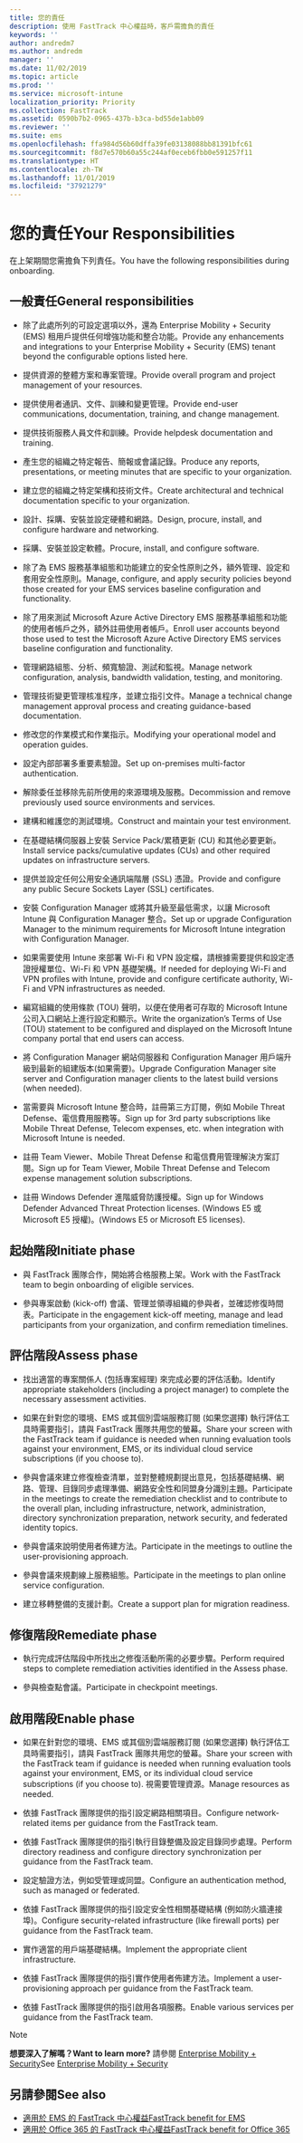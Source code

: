 ```yaml
---
title: 您的責任
description: 使用 FastTrack 中心權益時，客戶需擔負的責任
keywords: ''
author: andredm7
ms.author: andredm
manager: ''
ms.date: 11/02/2019
ms.topic: article
ms.prod: ''
ms.service: microsoft-intune
localization_priority: Priority
ms.collection: FastTrack
ms.assetid: 0590b7b2-0965-437b-b3ca-bd55de1abb09
ms.reviewer: ''
ms.suite: ems
ms.openlocfilehash: ffa984d56b60dffa39fe03138088bb81391bfc61
ms.sourcegitcommit: f8d7e570b60a55c244af0eceb6fbb0e591257f11
ms.translationtype: HT
ms.contentlocale: zh-TW
ms.lasthandoff: 11/01/2019
ms.locfileid: "37921279"
---
```

# <a name="your-responsibilities"></a><span data-ttu-id="91ff5-103">您的責任</span><span class="sxs-lookup"><span data-stu-id="91ff5-103">Your Responsibilities</span></span>

<span data-ttu-id="91ff5-104">在上架期間您需擔負下列責任。</span><span class="sxs-lookup"><span data-stu-id="91ff5-104">You have the following responsibilities during onboarding.</span></span>

## <a name="general-responsibilities"></a><span data-ttu-id="91ff5-105">一般責任</span><span class="sxs-lookup"><span data-stu-id="91ff5-105">General responsibilities</span></span>

-   <span data-ttu-id="91ff5-106">除了此處所列的可設定選項以外，還為 Enterprise Mobility + Security (EMS) 租用戶提供任何增強功能和整合功能。</span><span class="sxs-lookup"><span data-stu-id="91ff5-106">Provide any enhancements and integrations to your Enterprise Mobility + Security (EMS) tenant beyond the configurable options listed here.</span></span>

-   <span data-ttu-id="91ff5-107">提供資源的整體方案和專案管理。</span><span class="sxs-lookup"><span data-stu-id="91ff5-107">Provide overall program and project management of your resources.</span></span>

-   <span data-ttu-id="91ff5-108">提供使用者通訊、文件、訓練和變更管理。</span><span class="sxs-lookup"><span data-stu-id="91ff5-108">Provide end-user communications, documentation, training, and change management.</span></span>

-   <span data-ttu-id="91ff5-109">提供技術服務人員文件和訓練。</span><span class="sxs-lookup"><span data-stu-id="91ff5-109">Provide helpdesk documentation and training.</span></span>

-   <span data-ttu-id="91ff5-110">產生您的組織之特定報告、簡報或會議記錄。</span><span class="sxs-lookup"><span data-stu-id="91ff5-110">Produce any reports, presentations, or meeting minutes that are specific to your organization.</span></span>

-   <span data-ttu-id="91ff5-111">建立您的組織之特定架構和技術文件。</span><span class="sxs-lookup"><span data-stu-id="91ff5-111">Create architectural and technical documentation specific to your organization.</span></span>

-   <span data-ttu-id="91ff5-112">設計、採購、安裝並設定硬體和網路。</span><span class="sxs-lookup"><span data-stu-id="91ff5-112">Design, procure, install, and configure hardware and networking.</span></span>

-   <span data-ttu-id="91ff5-113">採購、安裝並設定軟體。</span><span class="sxs-lookup"><span data-stu-id="91ff5-113">Procure, install, and configure software.</span></span>

-   <span data-ttu-id="91ff5-114">除了為 EMS 服務基準組態和功能建立的安全性原則之外，額外管理、設定和套用安全性原則。</span><span class="sxs-lookup"><span data-stu-id="91ff5-114">Manage, configure, and apply security policies beyond those created for your EMS services baseline configuration and functionality.</span></span>

-   <span data-ttu-id="91ff5-115">除了用來測試 Microsoft Azure Active Directory EMS 服務基準組態和功能的使用者帳戶之外，額外註冊使用者帳戶。</span><span class="sxs-lookup"><span data-stu-id="91ff5-115">Enroll user accounts beyond those used to test the Microsoft Azure Active Directory EMS services baseline configuration and functionality.</span></span>

-   <span data-ttu-id="91ff5-116">管理網路組態、分析、頻寬驗證、測試和監視。</span><span class="sxs-lookup"><span data-stu-id="91ff5-116">Manage network configuration, analysis, bandwidth validation, testing, and monitoring.</span></span>

-   <span data-ttu-id="91ff5-117">管理技術變更管理核准程序，並建立指引文件。</span><span class="sxs-lookup"><span data-stu-id="91ff5-117">Manage a technical change management approval process and creating guidance-based documentation.</span></span>

-   <span data-ttu-id="91ff5-118">修改您的作業模式和作業指示。</span><span class="sxs-lookup"><span data-stu-id="91ff5-118">Modifying your operational model and operation guides.</span></span>

-   <span data-ttu-id="91ff5-119">設定內部部署多重要素驗證。</span><span class="sxs-lookup"><span data-stu-id="91ff5-119">Set up on-premises multi-factor authentication.</span></span>

-   <span data-ttu-id="91ff5-120">解除委任並移除先前所使用的來源環境及服務。</span><span class="sxs-lookup"><span data-stu-id="91ff5-120">Decommission and remove previously used source environments and services.</span></span>

-   <span data-ttu-id="91ff5-121">建構和維護您的測試環境。</span><span class="sxs-lookup"><span data-stu-id="91ff5-121">Construct and maintain your test environment.</span></span>

-   <span data-ttu-id="91ff5-122">在基礎結構伺服器上安裝 Service Pack/累積更新 (CU) 和其他必要更新。</span><span class="sxs-lookup"><span data-stu-id="91ff5-122">Install service packs/cumulative updates (CUs) and other required updates on infrastructure servers.</span></span>

-   <span data-ttu-id="91ff5-123">提供並設定任何公用安全通訊端階層 (SSL) 憑證。</span><span class="sxs-lookup"><span data-stu-id="91ff5-123">Provide and configure any public Secure Sockets Layer (SSL) certificates.</span></span>

-   <span data-ttu-id="91ff5-124">安裝 Configuration Manager 或將其升級至最低需求，以讓 Microsoft Intune 與 Configuration Manager 整合。</span><span class="sxs-lookup"><span data-stu-id="91ff5-124">Set up or upgrade Configuration Manager to the minimum requirements for Microsoft Intune integration with Configuration Manager.</span></span>

-   <span data-ttu-id="91ff5-125">如果需要使用 Intune 來部署 Wi-Fi 和 VPN 設定檔，請根據需要提供和設定憑證授權單位、Wi-Fi 和 VPN 基礎架構。</span><span class="sxs-lookup"><span data-stu-id="91ff5-125">If needed for deploying Wi-Fi and VPN profiles with Intune, provide and configure certificate authority, Wi-Fi and VPN infrastructures as needed.</span></span>

-   <span data-ttu-id="91ff5-126">編寫組織的使用條款 (TOU) 聲明，以便在使用者可存取的 Microsoft Intune 公司入口網站上進行設定和顯示。</span><span class="sxs-lookup"><span data-stu-id="91ff5-126">Write the organization’s Terms of Use (TOU) statement to be configured and displayed on the Microsoft Intune company portal that end users can access.</span></span>

-   <span data-ttu-id="91ff5-127">將 Configuration Manager 網站伺服器和 Configuration Manager 用戶端升級到最新的組建版本(如果需要)。</span><span class="sxs-lookup"><span data-stu-id="91ff5-127">Upgrade Configuration Manager site server and Configuration manager clients to the latest build versions (when needed).</span></span>

-   <span data-ttu-id="91ff5-128">當需要與 Microsoft Intune 整合時，註冊第三方訂閱，例如 Mobile Threat Defense、電信費用服務等。</span><span class="sxs-lookup"><span data-stu-id="91ff5-128">Sign up for 3rd party subscriptions like Mobile Threat Defense, Telecom expenses, etc. when integration with Microsoft Intune is needed.</span></span>

-   <span data-ttu-id="91ff5-129">註冊 Team Viewer、Mobile Threat Defense 和電信費用管理解決方案訂閱。</span><span class="sxs-lookup"><span data-stu-id="91ff5-129">Sign up for Team Viewer, Mobile Threat Defense and Telecom expense management solution subscriptions.</span></span>

-   <span data-ttu-id="91ff5-130">註冊 Windows Defender 進階威脅防護授權。</span><span class="sxs-lookup"><span data-stu-id="91ff5-130">Sign up for Windows Defender Advanced Threat Protection licenses.</span></span> <span data-ttu-id="91ff5-131">(Windows E5 或 Microsoft E5 授權)。</span><span class="sxs-lookup"><span data-stu-id="91ff5-131">(Windows E5 or Microsoft E5 licenses).</span></span>

## <a name="initiate-phase"></a><span data-ttu-id="91ff5-132">起始階段</span><span class="sxs-lookup"><span data-stu-id="91ff5-132">Initiate phase</span></span>

-   <span data-ttu-id="91ff5-133">與 FastTrack 團隊合作，開始將合格服務上架。</span><span class="sxs-lookup"><span data-stu-id="91ff5-133">Work with the FastTrack team to begin onboarding of eligible services.</span></span>

-   <span data-ttu-id="91ff5-134">參與專案啟動 (kick-off) 會議、管理並領導組織的參與者，並確認修復時間表。</span><span class="sxs-lookup"><span data-stu-id="91ff5-134">Participate in the engagement kick-off meeting, manage and lead participants from your organization, and confirm remediation timelines.</span></span>

## <a name="assess-phase"></a><span data-ttu-id="91ff5-135">評估階段</span><span class="sxs-lookup"><span data-stu-id="91ff5-135">Assess phase</span></span>

-   <span data-ttu-id="91ff5-136">找出適當的專案關係人 (包括專案經理) 來完成必要的評估活動。</span><span class="sxs-lookup"><span data-stu-id="91ff5-136">Identify appropriate stakeholders (including a project manager) to complete the necessary assessment activities.</span></span>

-   <span data-ttu-id="91ff5-137">如果在針對您的環境、EMS 或其個別雲端服務訂閱 (如果您選擇) 執行評估工具時需要指引，請與 FastTrack 團隊共用您的螢幕。</span><span class="sxs-lookup"><span data-stu-id="91ff5-137">Share your screen with the FastTrack team if guidance is needed when running evaluation tools against your environment, EMS, or its individual cloud service subscriptions (if you choose to).</span></span>

-   <span data-ttu-id="91ff5-138">參與會議來建立修復檢查清單，並對整體規劃提出意見，包括基礎結構、網路、管理、目錄同步處理準備、網路安全性和同盟身分識別主題。</span><span class="sxs-lookup"><span data-stu-id="91ff5-138">Participate in the meetings to create the remediation checklist and to contribute to the overall plan, including infrastructure, network, administration, directory synchronization preparation, network security, and federated identity topics.</span></span>

-   <span data-ttu-id="91ff5-139">參與會議來說明使用者佈建方法。</span><span class="sxs-lookup"><span data-stu-id="91ff5-139">Participate in the meetings to outline the user-provisioning approach.</span></span>

-   <span data-ttu-id="91ff5-140">參與會議來規劃線上服務組態。</span><span class="sxs-lookup"><span data-stu-id="91ff5-140">Participate in the meetings to plan online service configuration.</span></span>

-   <span data-ttu-id="91ff5-141">建立移轉整備的支援計劃。</span><span class="sxs-lookup"><span data-stu-id="91ff5-141">Create a support plan for migration readiness.</span></span>

## <a name="remediate-phase"></a><span data-ttu-id="91ff5-142">修復階段</span><span class="sxs-lookup"><span data-stu-id="91ff5-142">Remediate phase</span></span>

-   <span data-ttu-id="91ff5-143">執行完成評估階段中所找出之修復活動所需的必要步驟。</span><span class="sxs-lookup"><span data-stu-id="91ff5-143">Perform required steps to complete remediation activities identified in the Assess phase.</span></span>

-   <span data-ttu-id="91ff5-144">參與檢查點會議。</span><span class="sxs-lookup"><span data-stu-id="91ff5-144">Participate in checkpoint meetings.</span></span>

## <a name="enable-phase"></a><span data-ttu-id="91ff5-145">啟用階段</span><span class="sxs-lookup"><span data-stu-id="91ff5-145">Enable phase</span></span>

-   <span data-ttu-id="91ff5-146">如果在針對您的環境、EMS 或其個別雲端服務訂閱 (如果您選擇) 執行評估工具時需要指引，請與 FastTrack 團隊共用您的螢幕。</span><span class="sxs-lookup"><span data-stu-id="91ff5-146">Share your screen with the FastTrack team if guidance is needed when running evaluation tools against your environment, EMS, or its individual cloud service subscriptions (if you choose to).</span></span> <span data-ttu-id="91ff5-147">視需要管理資源。</span><span class="sxs-lookup"><span data-stu-id="91ff5-147">Manage resources as needed.</span></span>

-   <span data-ttu-id="91ff5-148">依據 FastTrack 團隊提供的指引設定網路相關項目。</span><span class="sxs-lookup"><span data-stu-id="91ff5-148">Configure network-related items per guidance from the FastTrack team.</span></span>

-   <span data-ttu-id="91ff5-149">依據 FastTrack 團隊提供的指引執行目錄整備及設定目錄同步處理。</span><span class="sxs-lookup"><span data-stu-id="91ff5-149">Perform directory readiness and configure directory synchronization per guidance from the FastTrack team.</span></span>

-   <span data-ttu-id="91ff5-150">設定驗證方法，例如受管理或同盟。</span><span class="sxs-lookup"><span data-stu-id="91ff5-150">Configure an authentication method, such as managed or federated.</span></span> 

-   <span data-ttu-id="91ff5-151">依據 FastTrack 團隊提供的指引設定安全性相關基礎結構 (例如防火牆連接埠)。</span><span class="sxs-lookup"><span data-stu-id="91ff5-151">Configure security-related infrastructure (like firewall ports) per guidance from the FastTrack team.</span></span>

-   <span data-ttu-id="91ff5-152">實作適當的用戶端基礎結構。</span><span class="sxs-lookup"><span data-stu-id="91ff5-152">Implement the appropriate client infrastructure.</span></span>

-   <span data-ttu-id="91ff5-153">依據 FastTrack 團隊提供的指引實作使用者佈建方法。</span><span class="sxs-lookup"><span data-stu-id="91ff5-153">Implement a user-provisioning approach per guidance from the FastTrack team.</span></span>

-   <span data-ttu-id="91ff5-154">依據 FastTrack 團隊提供的指引啟用各項服務。</span><span class="sxs-lookup"><span data-stu-id="91ff5-154">Enable various services per guidance from the FastTrack team.</span></span>

> [!NOTE]
> <span data-ttu-id="91ff5-155">**想要深入了解嗎？**</span><span class="sxs-lookup"><span data-stu-id="91ff5-155">**Want to learn more?**</span></span> <span data-ttu-id="91ff5-156">請參閱 [Enterprise Mobility + Security](https://www.microsoft.com/zh-TW/cloud-platform/enterprise-mobility)</span><span class="sxs-lookup"><span data-stu-id="91ff5-156">See [Enterprise Mobility + Security](https://www.microsoft.com/zh-TW/cloud-platform/enterprise-mobility)</span></span>

## <a name="see-also"></a><span data-ttu-id="91ff5-157">另請參閱</span><span class="sxs-lookup"><span data-stu-id="91ff5-157">See also</span></span>

- [<span data-ttu-id="91ff5-158">適用於 EMS 的 FastTrack 中心權益</span><span class="sxs-lookup"><span data-stu-id="91ff5-158">FastTrack benefit for EMS</span></span>](EMS-fasttrack-benefit-for-EMS.md)
- [<span data-ttu-id="91ff5-159">適用於 Office 365 的 FastTrack 中心權益</span><span class="sxs-lookup"><span data-stu-id="91ff5-159">FastTrack benefit for Office 365</span></span>](O365-fasttrack-benefit-for-office-365.md)

